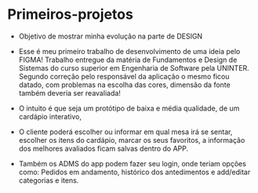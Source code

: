 # Primeiros-projetos

* Objetivo de mostrar minha evolução na parte de DESIGN

* Esse é meu primeiro trabalho de desenvolvimento de uma ideia pelo FIGMA!
  Trabalho entregue da matéria de Fundamentos e Design de Sistemas do curso superior em Engenharia de Software pela UNINTER.
  Segundo correção pelo responsável da aplicação o mesmo ficou datado, 
  com problemas na escolha das cores, dimensão da fonte também deveria ser reavaliada! 

- O intuito é que seja um protótipo de baixa e média qualidade, de um cardápio interativo,
- O cliente poderá escolher ou informar em qual mesa irá se sentar, escolher os itens do cardápio, marcar os seus favoritos, 
  a informação dos melhores avaliados ficam salvas dentro do APP.

- Também os ADMS do app podem fazer seu login, onde teriam opções como: Pedidos em andamento, histórico dos antedimentos 
  e add/editar categorias e itens.




